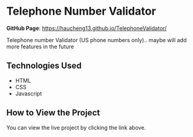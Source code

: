# Telephone Number Validator

**GitHub Page**: https://haucheng13.github.io/TelephoneValidator/

Telephone number Validator (US phone numbers only).. maybe will add more features in the future

## Technologies Used
- HTML
- CSS
- Javascript

## How to View the Project
You can view the live project by clicking the link above.
